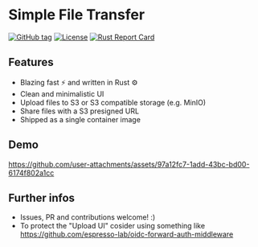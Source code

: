 # Simple File Transfer


[![GitHub tag](https://img.shields.io/github/tag/espresso-lab/simple-file-transfer?include_prereleases=&sort=semver&color=blue)](https://github.com/espresso-lab/simple-file-transfer/tags/)
[![License](https://img.shields.io/badge/License-MIT-blue)](#license)
[![Rust Report Card](https://rust-reportcard.xuri.me/badge/github.com/espresso-lab/simple-file-transfer)](https://rust-reportcard.xuri.me/report/github.com/espresso-lab/simple-file-transfer)

## Features

- Blazing fast ⚡️ and written in Rust ⚙️
- Clean and minimalistic UI
- Upload files to S3 or S3 compatible storage (e.g. MinIO)
- Share files with a S3 presigned URL
- Shipped as a single container image

## Demo

https://github.com/user-attachments/assets/97a12fc7-1add-43bc-bd00-6174f802a1cc

## Further infos

- Issues, PR and contributions welcome! :)
- To protect the "Upload UI" cosider using something like https://github.com/espresso-lab/oidc-forward-auth-middleware
